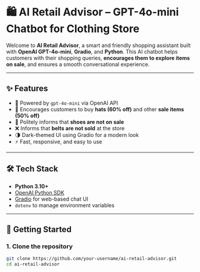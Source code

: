# 🛍️ AI Retail Advisor – GPT-4o-mini Chatbot for Clothing Store

Welcome to **AI Retail Advisor**, a smart and friendly shopping assistant built with **OpenAI GPT-4o-mini**, **Gradio**, and **Python**. This AI chatbot helps customers with their shopping queries, **encourages them to explore items on sale**, and ensures a smooth conversational experience.

---

## ✨ Features

- 🧠 Powered by `gpt-4o-mini` via OpenAI API
- 🎩 Encourages customers to buy **hats (60% off)** and other **sale items (50% off)**
- 👟 Politely informs that **shoes are not on sale**
- ❌ Informs that **belts are not sold** at the store
- 🌗 Dark-themed UI using Gradio for a modern look
- ⚡ Fast, responsive, and easy to use

---



## 🛠️ Tech Stack

- **Python 3.10+**
- [OpenAI Python SDK](https://github.com/openai/openai-python)
- [Gradio](https://www.gradio.app/) for web-based chat UI
- `dotenv` to manage environment variables

---

## 🚀 Getting Started

### 1. Clone the repository

```bash
git clone https://github.com/your-username/ai-retail-advisor.git
cd ai-retail-advisor
